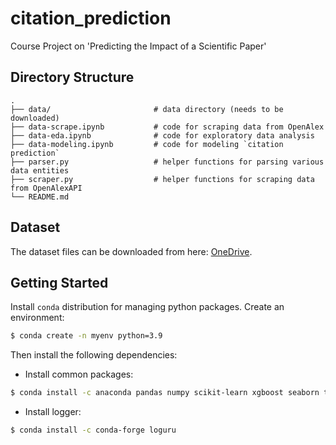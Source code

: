 # citation_prediction
Course Project on 'Predicting the Impact of a Scientific Paper'


## Directory Structure

```
.
├── data/                       # data directory (needs to be downloaded)
├── data-scrape.ipynb           # code for scraping data from OpenAlex
├── data-eda.ipynb              # code for exploratory data analysis
├── data-modeling.ipynb         # code for modeling `citation prediction`
├── parser.py                   # helper functions for parsing various data entities
├── scraper.py                  # helper functions for scraping data from OpenAlexAPI
└── README.md
```


## Dataset
The dataset files can be downloaded from here: [OneDrive](https://purdue0-my.sharepoint.com/:f:/g/personal/gchoudha_purdue_edu/EvnracBaGV9BjcjJvHZ6Go8BjWz7VFjKKOo7OuiSXQ4Pqw).


## Getting Started
Install `conda` distribution for managing python packages. Create an environment:
```bash
$ conda create -n myenv python=3.9
```
Then install the following dependencies:
* Install common packages: 
```bash
$ conda install -c anaconda pandas numpy scikit-learn xgboost seaborn tqdm requests pyopenssl idna
```
* Install logger: 
```bash
$ conda install -c conda-forge loguru
```
